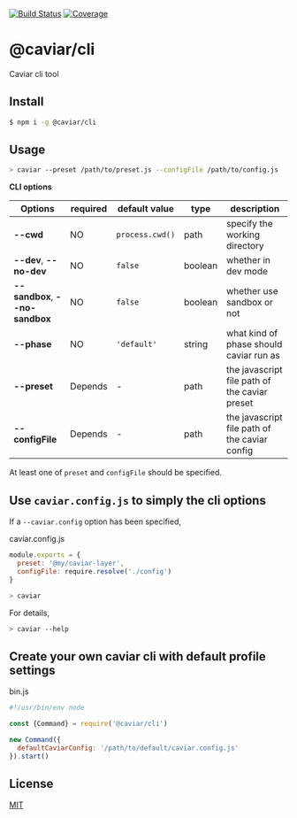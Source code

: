 [![Build Status](https://travis-ci.org/caviarjs/caviar-cli.svg?branch=master)](https://travis-ci.org/caviarjs/caviar-cli)
[![Coverage](https://codecov.io/gh/caviarjs/caviar-cli/branch/master/graph/badge.svg)](https://codecov.io/gh/caviarjs/caviar-cli)
<!-- optional appveyor tst
[![Windows Build Status](https://ci.appveyor.com/api/projects/status/github/caviarjs/caviar-cli?branch=master&svg=true)](https://ci.appveyor.com/project/caviarjs/caviar-cli)
-->
<!-- optional npm version
[![NPM version](https://badge.fury.io/js/@caviar/cli.svg)](http://badge.fury.io/js/@caviar/cli)
-->
<!-- optional npm downloads
[![npm module downloads per month](http://img.shields.io/npm/dm/@caviar/cli.svg)](https://www.npmjs.org/package/@caviar/cli)
-->
<!-- optional dependency status
[![Dependency Status](https://david-dm.org/caviarjs/caviar-cli.svg)](https://david-dm.org/caviarjs/caviar-cli)
-->

# @caviar/cli

Caviar cli tool

## Install

```sh
$ npm i -g @caviar/cli
```

## Usage

```sh
> caviar --preset /path/to/preset.js --configFile /path/to/config.js
```

**CLI options**

Options  |  required | default value | type | description
---- | ---- | ---- | ---- | ----
**--cwd** | NO | `process.cwd()` | path | specify the working directory
**--dev**, **--no-dev** | NO | `false` | boolean | whether in dev mode
**--sandbox**, **--no-sandbox** | NO | `false` | boolean | whether use sandbox or not
**--phase** | NO | `'default'` | string | what kind of phase should caviar run as
**--preset** | Depends | - | path | the javascript file path of the caviar preset
**--configFile** | Depends | - | path | the javascript file path of the caviar config

At least one of `preset` and `configFile` should be specified.

## Use `caviar.config.js` to simply the cli options

If a `--caviar.config` option has been specified,

caviar.config.js

```js
module.exports = {
  preset: '@my/caviar-layer',
  configFile: require.resolve('./config')
}
```

```sh
> caviar
```

For details,

```sh
> caviar --help
```

## Create your own caviar cli with default profile settings

bin.js

```js
#!/usr/bin/env node

const {Command} = require('@caviar/cli')

new Command({
  defaultCaviarConfig: '/path/to/default/caviar.config.js'
}).start()
```

## License

[MIT](LICENSE)
